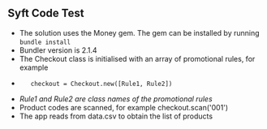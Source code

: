 ## Syft Code Test

- The solution uses the Money gem. The gem can be installed by running `bundle install`
- Bundler version is 2.1.4
- The Checkout class is initialised with an array of promotional rules, for example
-        checkout = Checkout.new([Rule1, Rule2])
- *Rule1 and Rule2 are class names of the promotional rules*
- Product codes are scanned, for example
        checkout.scan('001')
- The app reads from data.csv to obtain the list of products
